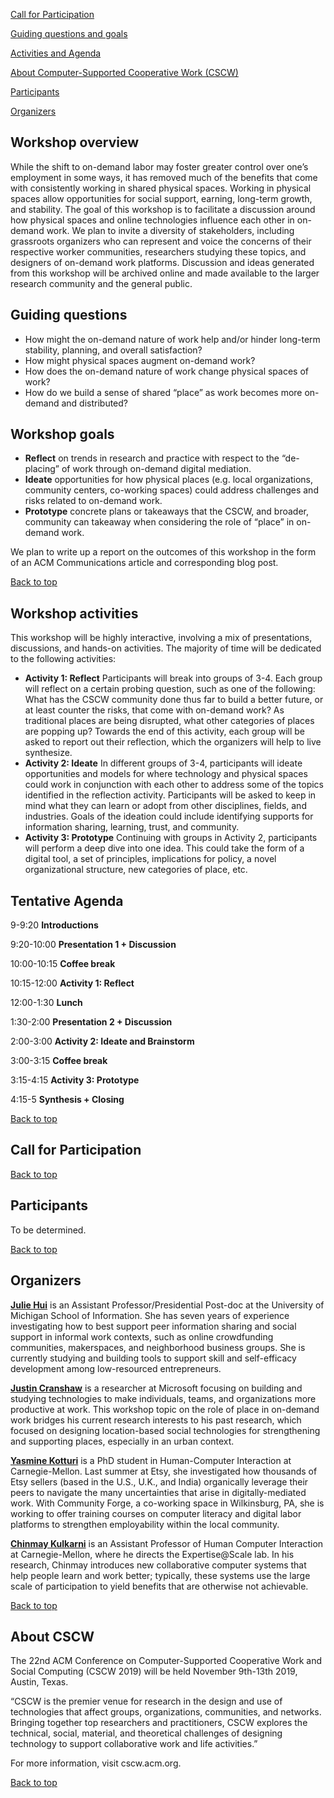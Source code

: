 <div id="top"></div> 

<a href="#participate">Call for Participation</a>  

<a href="#info">Guiding questions and goals</a>  

<a href="#schedule">Activities and Agenda</a>  

<a href="#cscw">About Computer-Supported Cooperative Work (CSCW)</a>  

<a href="#participants">Participants</a>

<a href="#organizers">Organizers</a> 

## Workshop overview

While the shift to on-demand labor may foster greater control over one’s employment in some ways, it has removed much of the benefits that come with consistently working in shared physical spaces. Working in physical spaces allow opportunities for social support, earning, long-term growth, and stability. The goal of this workshop is to facilitate a discussion around how physical spaces and online technologies influence each other in on-demand work. We plan to invite a diversity of stakeholders, including grassroots organizers who can represent and voice the concerns of their respective worker communities, researchers studying these topics, and designers of on-demand work platforms. Discussion and ideas generated from this workshop will be archived online and made available to the larger research community and the general public.  

<div id="info"></div>
  
## Guiding questions

- How might the on-demand nature of work help and/or hinder long-term stability, planning, and overall satisfaction?
- How might physical spaces augment on-demand work? 
- How does the on-demand nature of work change physical spaces of work? 
- How do we build a sense of shared “place” as work becomes more on-demand and distributed?

## Workshop goals

- **Reflect** on trends in research and practice with respect to the “de-placing” of work through on-demand digital mediation. 
- **Ideate** opportunities for how physical places (e.g. local organizations, community centers, co-working spaces) could address challenges and risks related to on-demand work.
- **Prototype** concrete plans or takeaways that the CSCW, and broader, community can takeaway when considering the role of “place” in on-demand work. 

We plan to write up a report on the outcomes of this workshop in the form of an ACM Communications article and corresponding blog post.



<div id="schedule"></div>
<a href="#top">Back to top</a> 

## Workshop activities

This workshop will be highly interactive, involving a mix of presentations, discussions, and hands-on activities. The majority of time will be dedicated to the following activities:  

- **Activity 1: Reflect** Participants will break into groups of 3-4. Each group will reflect on a certain probing question, such as one of the following: What has the CSCW community done thus far to build a better future, or at least counter the risks, that come with on-demand work? As traditional places are being disrupted, what other categories of places are popping up? Towards the end of this activity, each group will be asked to report out their reflection, which the organizers will help to live synthesize.
- **Activity 2: Ideate** In different groups of 3-4, participants will ideate opportunities and models for where technology and physical spaces could work in conjunction with each other to address some of the topics identified in the reflection activity. Participants will be asked to keep in mind what they can learn or adopt from other disciplines, fields, and industries. Goals of the ideation could include identifying supports for information sharing, learning, trust, and community.
- **Activity 3: Prototype** Continuing with groups in Activity 2, participants will perform a deep dive into one idea. This could take the form of a digital tool, a set of principles, implications for policy, a novel organizational structure, new categories of place, etc.


## Tentative Agenda

9-9:20 **Introductions**  

9:20-10:00 **Presentation 1 + Discussion**  

10:00-10:15 **Coffee break**  

10:15-12:00 **Activity 1: Reflect**  

12:00-1:30 **Lunch**  

1:30-2:00 **Presentation 2 + Discussion**  

2:00-3:00 **Activity 2: Ideate and Brainstorm**  

3:00-3:15 **Coffee break**  

3:15-4:15 **Activity 3: Prototype** 

4:15-5 **Synthesis + Closing**

<a href="#top">Back to top</a> 

<div id="participate"></div>

## Call for Participation

<a href="#top">Back to top</a> 
<div id ="participants"></div>

## Participants
To be determined.

<a href="#top">Back to top</a> 
<div id="Organizers"></div>

## Organizers

**<a href="http://juliehui.com/">Julie Hui</a>** is an Assistant Professor/Presidential Post-doc at the University of Michigan School of Information. She has seven years of experience investigating how to best support peer information sharing and social support in informal work contexts, such as online crowdfunding communities, makerspaces, and neighborhood business groups. She is currently studying and building tools to support skill and self-efficacy development among low-resourced entrepreneurs.  

**<a href="http://cranshaw.me/">Justin Cranshaw</a>** is a researcher at Microsoft focusing on building and studying technologies to make individuals, teams, and organizations more productive at work. This workshop topic on the role of place in on-demand work bridges his current research interests to his past research, which focused on designing location-based social technologies for strengthening and supporting places, especially in an urban context.   

**<a href="https://scholar.google.com/citations?user=Q6Ju9MwAAAAJ&hl=en">Yasmine Kotturi</a>** is a PhD student in Human-Computer Interaction at Carnegie-Mellon. Last summer at Etsy, she investigated how thousands of Etsy sellers (based in the U.S., U.K., and India) organically leverage their peers to navigate the many uncertainties that arise in digitally-mediated work. With Community Forge, a co-working space in Wilkinsburg, PA, she is working to offer training courses on computer literacy and digital labor platforms to strengthen employability within the local community.   

**<a href="http://www.cs.cmu.edu/~chinmayk/">Chinmay Kulkarni</a>** is an Assistant Professor of Human Computer Interaction at Carnegie-Mellon, where he directs the Expertise@Scale lab. In his research, Chinmay introduces new collaborative computer systems that help people learn and work better; typically, these systems use the large scale of participation to yield benefits that are otherwise not achievable. 

<a href="#top">Back to top</a> 
<div id="cscw"></div>

  
## About CSCW
  
The 22nd ACM Conference on Computer-Supported Cooperative Work and Social Computing (CSCW 2019) will be held November 9th-13th 2019, Austin, Texas.

“CSCW is the premier venue for research in the design and use of technologies that affect groups, organizations, communities, and networks. Bringing together top researchers and practitioners, CSCW explores the technical, social, material, and theoretical challenges of designing technology to support collaborative work and life activities.”

For more information, visit cscw.acm.org.
  
<a href="#top">Back to top</a> 

